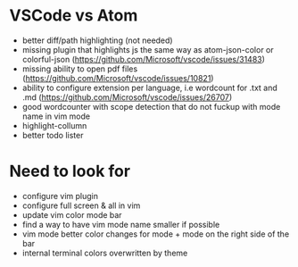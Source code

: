 # VSCode vs Atom
- better diff/path highlighting (not needed)
- missing plugin that highlights js the same way as atom-json-color or colorful-json (https://github.com/Microsoft/vscode/issues/31483)
- missing ability to open pdf files (https://github.com/Microsoft/vscode/issues/10821)
- ability to configure extension per language, i.e wordcount for .txt and .md (https://github.com/Microsoft/vscode/issues/26707)
- good wordcounter with scope detection that do not fuckup with mode name in vim mode
- highlight-collumn
- better todo lister

# Need to look for
- configure vim plugin
- configure full screen & all in vim
- update vim color mode bar
- find a way to have vim mode name smaller if possible
- vim mode better color changes for mode + mode on the right side of the bar
- internal terminal colors overwritten by theme
